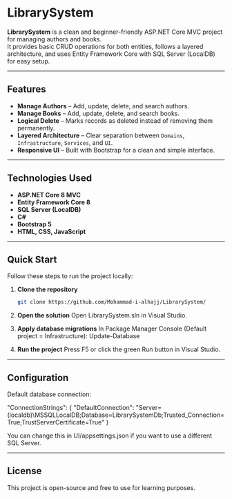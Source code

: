 # LibrarySystem

**LibrarySystem** is a clean and beginner-friendly ASP.NET Core MVC project for managing authors and books.  
It provides basic CRUD operations for both entities, follows a layered architecture, and uses Entity Framework Core with SQL Server (LocalDB) for easy setup.

---

## Features
- **Manage Authors** – Add, update, delete, and search authors.
- **Manage Books** – Add, update, delete, and search books.
- **Logical Delete** – Marks records as deleted instead of removing them permanently.
- **Layered Architecture** – Clear separation between `Domains`, `Infrastructure`, `Services`, and `UI`.
- **Responsive UI** – Built with Bootstrap for a clean and simple interface.

---

## Technologies Used
- **ASP.NET Core 8 MVC**
- **Entity Framework Core 8**
- **SQL Server (LocalDB)**
- **C#**
- **Bootstrap 5**
- **HTML, CSS, JavaScript**

---

## Quick Start
Follow these steps to run the project locally:

1. **Clone the repository**
    ```bash
    git clone https://github.com/Mohammad-i-alhajj/LibrarySystem/

3. **Open the solution**
    Open LibrarySystem.sln in Visual Studio.

4. **Apply database migrations**
    In Package Manager Console (Default project = Infrastructure):
    Update-Database

5. **Run the project**
    Press F5 or click the green Run button in Visual Studio.

---

## Configuration
   Default database connection:

   "ConnectionStrings": {
     "DefaultConnection": "Server=(localdb)\\MSSQLLocalDB;Database=LibrarySystemDb;Trusted_Connection=True;TrustServerCertificate=True"
   }

   You can change this in UI/appsettings.json if you want to use a different SQL Server.

---

## License
   This project is open-source and free to use for learning purposes.

